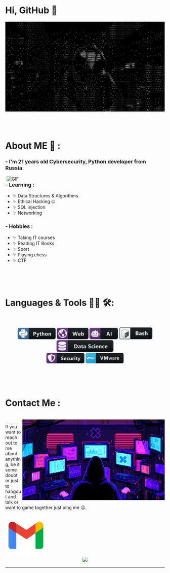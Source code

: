 # Hi, GitHub 👋

<div align="center">
<img hight="1920" width="881" alt="GIF" align="center" src="https://github.com/Van-vhs/Van-vhs/blob/main/assets/icons/Fa1N.gif">
</div>

</br>
</br>
</br>


# About ME 💬 :

### - I'm 21 years old Cybersecurity, Python developer from Russia.

<img hight="400" width="500" alt="GIF" align="right" src="https://github.com/Van-vhs/Van-vhs/blob/main/assets/icons/anonymous-hacker.gif">

### - Learning :
- ✨ Data Structures & Algorithms
- ✨ Ethical Hacking 🤐
- ✨ SQL injection
- ✨ Networking

### - Hobbies : 
- ✨ Taking IT courses
- ✨ Reading IT Books
- ✨ Sport
- ✨ Playing chess
- ✨ CTF

</br>
</br>
</br>



# Languages & Tools 👨‍💻 🛠:
</br>

<p align="center">

<!-- For more icons please follow  https://github.com/MikeCodesDotNET/ColoredBadges -->
<img src="https://github.com/Van-vhs/Van-vhs/blob/main/assets/icons/python@3x.png" alt="python" width="120" hight="50">
<img src="https://github.com/Van-vhs/Van-vhs/blob/main/assets/icons/web.png" alt="web" width="100" hight="50">
<img src="https://github.com/Van-vhs/Van-vhs/blob/main/assets/icons/ai.png" alt="AI" width="90" hight="50">
<img src="https://github.com/Van-vhs/Van-vhs/blob/main/assets/icons/bash.png" alt="bash" width="105" hight="50">
<img src="https://github.com/Van-vhs/Van-vhs/blob/main/assets/icons/datascience.png" alt="datascience" width="180" hight="50">
</br>
<img src="https://github.com/Van-vhs/Van-vhs/blob/main/assets/icons/security.png" alt="security"  width="120" hight="50">
<img src="https://github.com/Van-vhs/Van-vhs/blob/main/assets/icons/vmware.png" alt="vmware" width="120" hight="50">
</br>

</p>
</br>
</br>
</br>



# Contact Me :

<p>
 </br>


<img hight="320" width="450" align="right" alt="GIF" src="https://github.com/Van-vhs/Van-vhs/blob/main/assets/icons/hack.gif">


If you want to reach out to me about anything, be it some doubt or just to hangout and talk or want to game together just ping me 😉.

<a href="mailto:van.vhs.work@gmail.com">
 <img align="left" alt="Gmail" width="130" hight="100" src="https://github.com/Van-vhs/Van-vhs/blob/main/assets/icons/gmail.png" />
</a>
 </p>
 

</br>
</br>
</br>
</br>
</br>
</br>
</br>



<p align="center" >  
  <a href="https://github.com/Van-vhs/github-readme-stats"> 
<img  src="https://github-readme-stats.vercel.app/api?username=Van-vhs&&show_icons=true&theme=radical"/>
  </a>
  </p>

*************
